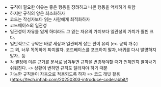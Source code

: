 - 규칙이 필요한 이유는 좋은 행동을 장려하고 나쁜 행동을 억제하기 위함
- 하지만 규칙의 양은 최소화하자
- 코드는 작성자보다 읽는 사람에게 최적화하자
- 코드베이스의 일관성
- 일관성이 자유를 잃게 하더라도 그 잃는 자유의 가치보다 일관성의 가치가 훨씬 크다.
- 일반적으로 규약은 바깥 세상과 일관되게 잡는 편이 유리 (ex. 공백 개수)
- 그 외, 너무 똑똑하게 짜지말자. 코드베이스를 포크하지 말자, 바퀴를 다시 발명하지 말자.. 등
- 각 결정에 이른 근거를 문서로 남겨두면 규칙을 변경해야할 때가 언제인지 알아내기 쉬워진다. -> 상황이 변하면 규칙도 달라져야 하기 때문
- 가능한 규칙들이 자동으로 적용되도록 하자
  => 코드 래빗 활용 (https://tech.inflab.com/20250303-introduce-coderabbit/)

